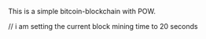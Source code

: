 This is a simple bitcoin-blockchain with POW.

// i am setting the current block mining time to 20 seconds

